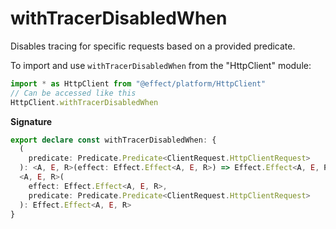 # withTracerDisabledWhen

Disables tracing for specific requests based on a provided predicate.

To import and use `withTracerDisabledWhen` from the "HttpClient" module:

```ts
import * as HttpClient from "@effect/platform/HttpClient"
// Can be accessed like this
HttpClient.withTracerDisabledWhen
```

**Signature**

```ts
export declare const withTracerDisabledWhen: {
  (
    predicate: Predicate.Predicate<ClientRequest.HttpClientRequest>
  ): <A, E, R>(effect: Effect.Effect<A, E, R>) => Effect.Effect<A, E, R>
  <A, E, R>(
    effect: Effect.Effect<A, E, R>,
    predicate: Predicate.Predicate<ClientRequest.HttpClientRequest>
  ): Effect.Effect<A, E, R>
}
```
